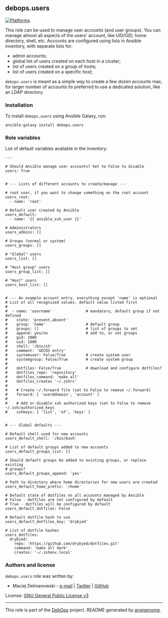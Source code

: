 ## debops.users

[![Platforms](http://img.shields.io/badge/platforms-debian%20|%20ubuntu-lightgrey.svg)](#)

This role can be used to manage user accounts (and user groups). You can
manage almost all aspects of the users' account, like UID/GID, home
directory, shell, etc. Accounts are configured using lists in Ansible
inventory, with separate lists for:

* admin accounts;
* global list of users created on each host in a cluster;
* list of users created on a group of hosts;
* list of users created on a specific host;

`debops.users` is meant as a simple way to create a few dozen accounts max,
for larger number of accounts its preferred to use a dedicated solution,
like an LDAP directory.

### Installation

To install `debops.users` using Ansible Galaxy, run:

    ansible-galaxy install debops.users




### Role variables

List of default variables available in the inventory:

    ---
    
    # Should Ansible manage user accounts? Set to False to disable
    users: True
    
    
    # --- Lists of different accounts to create/manage ---
    
    # root user, if you want to change something on the root account
    users_root:
      - name: 'root'
    
    # Default user created by Ansible
    users_default:
      - name: '{{ ansible_ssh_user }}'
    
    # Administrators
    users_admins: []
    
    # Groups (normal or system)
    users_groups: []
    
    # "Global" users
    users_list: []
    
    # "Host group" users
    users_group_list: []
    
    # "Host" users
    users_host_list: []
    
    
    # --- An example account entry, everything except 'name' is optional
    # List of all recognized values, default value listed first
    #
    #  - name: 'username'               # mandatory, default group if not defined
    #    state: 'present,absent'
    #    group: 'name'                  # default group
    #    groups: []                     # list of groups to set
    #    append: yes/no                 # add to, or set groups
    #    gid: 1000
    #    uid: 1000
    #    shell: '/bin/sh'
    #    comment: 'GECOS entry'
    #    systemuser: False/True         # create system user
    #    systemgroup: False/True        # create system group
    #
    #    dotfiles: False/True           # download and configure dotfiles?
    #    dotfiles_repo: 'repository'
    #    dotfiles_command: 'make all'
    #    dotfiles_creates '~/.zshrc'
    #
    #    # Create ~/.forward file (set to False to remove ~/.forward)
    #    forward: [ 'user@domain', 'account' ]
    #
    #    # Add or disable ssh authorized keys (set to False to remove ~/.ssh/authorized_keys
    #    sshkeys: [ 'list', 'of', 'keys' ]
    
    
    # --- Global defaults ---
    
    # Default shell used for new accounts
    users_default_shell: '/bin/bash'
    
    # List of default groups added to new accounts
    users_default_groups_list: []
    
    # Should default groups be added to existing groups, or replace existing
    # groups?
    users_default_groups_append: 'yes'
    
    # Path to directory where home directories for new users are created
    users_default_home_prefix: '/home'
    
    # Default state of dotfiles on all accounts managed by Ansible
    # False - dotfiles are not configured by default
    # True - dotfiles will be configured by default
    users_default_dotfiles: False
    
    # Default dotfile hash to use
    users_default_dotfiles_key: 'drybjed'
    
    # List of dotfile hashes
    users_dotfiles:
      drybjed:
        repo: 'https://github.com/drybjed/dotfiles.git'
        command: 'make all dark'
        creates: '~/.zshenv.local'





### Authors and license

`debops.users` role was written by:

- Maciej Delmanowski - [e-mail](mailto:drybjed@gmail.com) | [Twitter](https://twitter.com/drybjed) | [GitHub](https://github.com/drybjed)


License: [GNU General Public License v3](https://tldrlegal.com/license/gnu-general-public-license-v3-(gpl-3))


***

This role is part of the [DebOps](http://debops.org/) project. README generated by [ansigenome](https://github.com/nickjj/ansigenome/).

